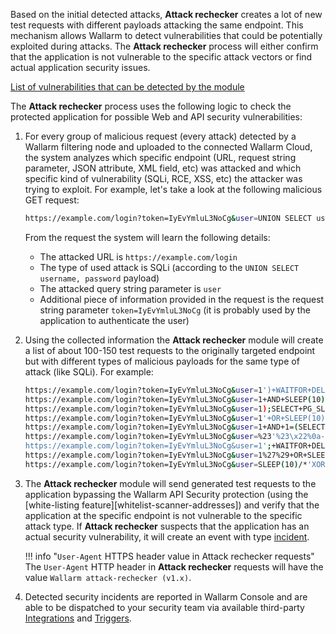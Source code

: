 Based on the initial detected attacks, **Attack rechecker** creates a lot of new test requests with different payloads attacking the same endpoint. This mechanism allows Wallarm to detect vulnerabilities that could be potentially exploited during attacks. The **Attack rechecker** process will either confirm that the application is not vulnerable to the specific attack vectors or find actual application security issues.

[List of vulnerabilities that can be detected by the module](../attacks-vulns-list.md)

The **Attack rechecker** process uses the following logic to check the protected application for possible Web and API security vulnerabilities:

1. For every group of malicious request (every attack) detected by a Wallarm filtering node and uploaded to the connected Wallarm Cloud, the system analyzes which specific endpoint (URL, request string parameter, JSON attribute, XML field, etc) was attacked and which specific kind of vulnerability (SQLi, RCE, XSS, etc) the attacker was trying to exploit. For example, let's take a look at the following malicious GET request:

    ```bash
    https://example.com/login?token=IyEvYmluL3NoCg&user=UNION SELECT username, password
    ```

    From the request the system will learn the following details:
    
    * The attacked URL is `https://example.com/login`
    * The type of used attack is SQLi (according to the `UNION SELECT username, password` payload)
    * The attacked query string parameter is `user`
    * Additional piece of information provided in the request is the request string parameter `token=IyEvYmluL3NoCg` (it is probably used by the application to authenticate the user)
2. Using the collected information the **Attack rechecker** module will create a list of about 100-150 test requests to the originally targeted endpoint but with different types of malicious payloads for the same type of attack (like SQLi). For example:

    ```bash
    https://example.com/login?token=IyEvYmluL3NoCg&user=1')+WAITFOR+DELAY+'0 indexpt'+AND+('wlrm'='wlrm
    https://example.com/login?token=IyEvYmluL3NoCg&user=1+AND+SLEEP(10)--+wlrm
    https://example.com/login?token=IyEvYmluL3NoCg&user=1);SELECT+PG_SLEEP(10)--
    https://example.com/login?token=IyEvYmluL3NoCg&user=1'+OR+SLEEP(10)+AND+'wlrm'='wlrm
    https://example.com/login?token=IyEvYmluL3NoCg&user=1+AND+1=(SELECT+1+FROM+PG_SLEEP(10))
    https://example.com/login?token=IyEvYmluL3NoCg&user=%23'%23\x22%0a-sleep(10)%23
    https://example.com/login?token=IyEvYmluL3NoCg&user=1';+WAITFOR+DELAY+'0code:10'--
    https://example.com/login?token=IyEvYmluL3NoCg&user=1%27%29+OR+SLEEP%280%29+AND+%28%27wlrm%27%3D%27wlrm
    https://example.com/login?token=IyEvYmluL3NoCg&user=SLEEP(10)/*'XOR(SLEEP(10))OR'|\x22XOR(SLEEP(10))OR\x22*/
    ```
3. The **Attack rechecker** module will send generated test requests to the application bypassing the Wallarm API Security protection (using the [white-listing feature][whitelist-scanner-addresses]) and verify that the application at the specific endpoint is not vulnerable to the specific attack type. If **Attack rechecker** suspects that the application has an actual security vulnerability, it will create an event with type [incident](../user-guides/events/check-attack.md#incidents).

    !!! info "`User-Agent` HTTPS header value in Attack rechecker requests"
        The `User-Agent` HTTP header in **Attack rechecker** requests will have the value `Wallarm attack-rechecker (v1.x)`.
4. Detected security incidents are reported in Wallarm Console and are able to be dispatched to your security team via available third-party [Integrations](../user-guides/settings/integrations/integrations-intro.md) and [Triggers](../user-guides/triggers/triggers.md).
